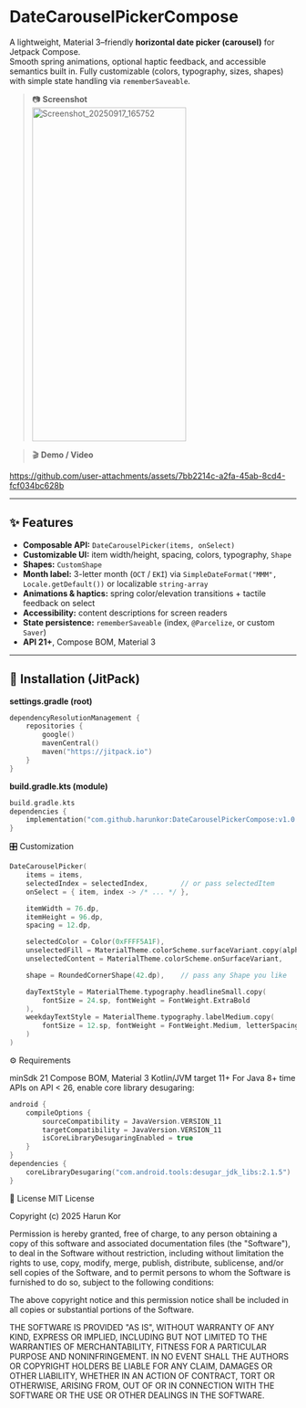 # DateCarouselPickerCompose

A lightweight, Material 3–friendly **horizontal date picker (carousel)** for Jetpack Compose.  
Smooth spring animations, optional haptic feedback, and accessible semantics built in. Fully customizable (colors, typography, sizes, shapes) with simple state handling via `rememberSaveable`.

> 📷 **Screenshot**  
> <img width="270" height="585" alt="Screenshot_20250917_165752" src="https://github.com/user-attachments/assets/303139ad-7bf2-409d-98b0-6e7eefd6b49e" />

> 🎬 **Demo / Video**  

https://github.com/user-attachments/assets/7bb2214c-a2fa-45ab-8cd4-fcf034bc628b


---

## ✨ Features
- **Composable API:** `DateCarouselPicker(items, onSelect)`
- **Customizable UI:** item width/height, spacing, colors, typography, `Shape`
- **Shapes:** `CustomShape`
- **Month label:** 3-letter month (`OCT` / `EKİ`) via `SimpleDateFormat("MMM", Locale.getDefault())` or localizable `string-array`
- **Animations & haptics:** spring color/elevation transitions + tactile feedback on select
- **Accessibility:** content descriptions for screen readers
- **State persistence:** `rememberSaveable` (index, `@Parcelize`, or custom `Saver`)
- **API 21+**, Compose BOM, Material 3

---

## 🚀 Installation (JitPack)

**settings.gradle (root)**
```kotlin
dependencyResolutionManagement {
    repositories {
        google()
        mavenCentral()
        maven("https://jitpack.io")
    }
}
```

**build.gradle.kts  (module)**
```kotlin
build.gradle.kts 
dependencies {
    implementation("com.github.harunkor:DateCarouselPickerCompose:v1.0.0") // ← use your latest tag
}
```

🎛️ Customization
```kotlin
DateCarouselPicker(
    items = items,
    selectedIndex = selectedIndex,        // or pass selectedItem
    onSelect = { item, index -> /* ... */ },

    itemWidth = 76.dp,
    itemHeight = 96.dp,
    spacing = 12.dp,

    selectedColor = Color(0xFFFF5A1F),
    unselectedFill = MaterialTheme.colorScheme.surfaceVariant.copy(alpha = 0.65f),
    unselectedContent = MaterialTheme.colorScheme.onSurfaceVariant,

    shape = RoundedCornerShape(42.dp),    // pass any Shape you like

    dayTextStyle = MaterialTheme.typography.headlineSmall.copy(
        fontSize = 24.sp, fontWeight = FontWeight.ExtraBold
    ),
    weekdayTextStyle = MaterialTheme.typography.labelMedium.copy(
        fontSize = 12.sp, fontWeight = FontWeight.Medium, letterSpacing = 0.1.sp
    )
)
```

⚙️ Requirements

minSdk 21
Compose BOM, Material 3
Kotlin/JVM target 11+
For Java 8+ time APIs on API < 26, enable core library desugaring:
```kotlin
android {
    compileOptions {
        sourceCompatibility = JavaVersion.VERSION_11
        targetCompatibility = JavaVersion.VERSION_11
        isCoreLibraryDesugaringEnabled = true
    }
}
dependencies {
    coreLibraryDesugaring("com.android.tools:desugar_jdk_libs:2.1.5")
}

```

📄 License
MIT License

Copyright (c) 2025 Harun Kor

Permission is hereby granted, free of charge, to any person obtaining a copy
of this software and associated documentation files (the "Software"), to deal
in the Software without restriction, including without limitation the rights
to use, copy, modify, merge, publish, distribute, sublicense, and/or sell
copies of the Software, and to permit persons to whom the Software is
furnished to do so, subject to the following conditions:

The above copyright notice and this permission notice shall be included in all
copies or substantial portions of the Software.

THE SOFTWARE IS PROVIDED "AS IS", WITHOUT WARRANTY OF ANY KIND, EXPRESS OR
IMPLIED, INCLUDING BUT NOT LIMITED TO THE WARRANTIES OF MERCHANTABILITY,
FITNESS FOR A PARTICULAR PURPOSE AND NONINFRINGEMENT. IN NO EVENT SHALL THE
AUTHORS OR COPYRIGHT HOLDERS BE LIABLE FOR ANY CLAIM, DAMAGES OR OTHER
LIABILITY, WHETHER IN AN ACTION OF CONTRACT, TORT OR OTHERWISE, ARISING FROM,
OUT OF OR IN CONNECTION WITH THE SOFTWARE OR THE USE OR OTHER DEALINGS IN THE
SOFTWARE.





